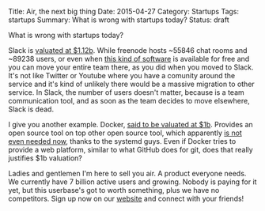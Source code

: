Title: Air, the next big thing
Date: 2015-04-27
Category: Startups
Tags: startups
Summary: What is wrong with startups today?
Status: draft

What is wrong with startups today?

Slack is [valuated at $1.12b][4].
While freenode hosts ~55846 chat rooms and ~89238 users, or even when
[this kind of software][1] is available for free and you can move your 
entire team there, as you did when you moved to Slack.
It's not like Twitter or Youtube where you have a comunity around the
service and it's kind of unlikely there would be a massive migration to
other service.
In Slack, the number of users doesn't matter, because is a team
communication tool, and as soon as the team decides to move elsewhere,
Slack is dead.

I give you another example. Docker, [said to be valuated at $1b][5]. 
Provides an open source tool on top other open source tool, which 
apparently [is not even needed now][2], thanks to the systemd guys.
Even if Docker tries to provide a web platform, similar to what GitHub 
does for git, does that really justifies $1b valuation?

Ladies and gentlemen I'm here to sell you air.
A product everyone needs. We currently have 7 billion active users and
growing. Nobody is paying for it yet, but this userbase's got to worth
something, plus we have no competitors.
Sign up now on our [website][3] and connect with your friends!

[1]: http://getkaiwa.com/
[2]: http://chimeracoder.github.io/docker-without-docker/#1
[3]: http://everyfuckingwebsite.com/
[4]: http://blogs.wsj.com/digits/2014/10/31/one-year-old-business-software-maker-slack-valued-at-1-12-billion/
[5]: http://www.bloomberg.com/news/articles/2015-04-14/docker-said-to-join-1-billion-valuation-club-with-new-funding
